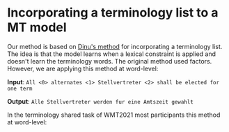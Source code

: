 # Incorporating a terminology list to a MT model
Our method is based on [Dinu's method](https://aclanthology.org/P19-1294.pdf) for incorporating a terminology list. The idea is that the model learns
when a lexical constraint is applied and doesn't learn the terminology words.
The original method used factors. However, we are applying this method at word-level:

**Input**: `All <0> alternates <1> Stellvertreter <2> shall be elected for one term`

**Output**: `Alle Stellvertreter werden fur eine Amtszeit gewahlt` 
  
In the terminology shared task of WMT2021 most participants this method at word-level:
